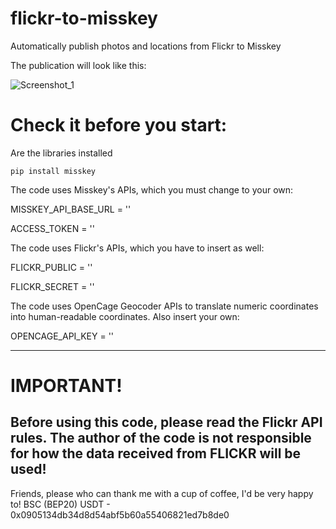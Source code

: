 # flickr-to-misskey
Automatically publish photos and locations from Flickr to Misskey

The publication will look like this:

![Screenshot_1](https://github.com/user-attachments/assets/3448391a-5679-4ce4-97ac-0f9b85609768)

# Check it before you start:

Are the libraries installed

```
pip install misskey
```


The code uses Misskey's APIs, which you must change to your own:

MISSKEY_API_BASE_URL = ''

ACCESS_TOKEN = ''

The code uses Flickr's APIs, which you have to insert as well:

FLICKR_PUBLIC = ''

FLICKR_SECRET = ''

The code uses OpenCage Geocoder APIs to translate numeric coordinates into human-readable coordinates. Also insert your own:

OPENCAGE_API_KEY = ''

______________________________
# IMPORTANT!
Before using this code, please read the Flickr API rules.
The author of the code is not responsible for how the data received from FLICKR will be used!
-------------------------------
Friends, please who can thank me with a cup of coffee, I'd be very happy to!
BSC (BEP20) USDT - 0x0905134db34d8d54abf5b60a55406821ed7b8de0
